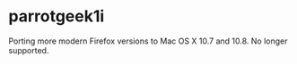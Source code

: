 # parrotgeek1i
Porting more modern Firefox versions to Mac OS X 10.7 and 10.8. No longer supported.
